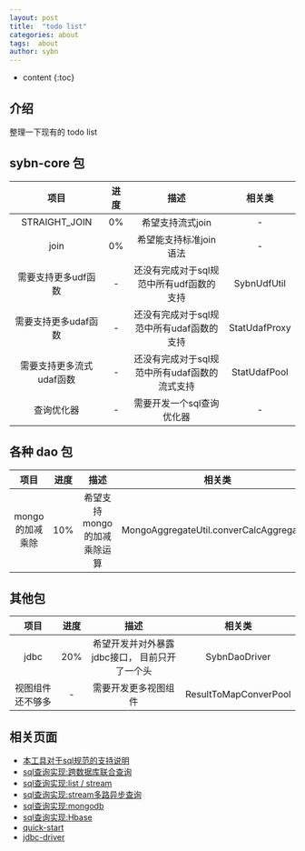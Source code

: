```yaml
---
layout: post
title:  "todo list"
categories: about
tags:  about
author: sybn
---
```


* content
{:toc}

## 介绍

整理一下现有的 todo list






##  sybn-core 包

项目|进度|描述|相关类
:--:|:--:|:--:|:--:
STRAIGHT_JOIN|0%|希望支持流式join|-
join|0%|希望能支持标准join语法|-
需要支持更多udf函数|-|还没有完成对于sql规范中所有udf函数的支持|SybnUdfUtil
需要支持更多udaf函数|-|还没有完成对于sql规范中所有udaf函数的支持|StatUdafProxy
需要支持更多流式udaf函数|-|还没有完成对于sql规范中所有udaf函数的流式支持|StatUdafPool
查询优化器|-|需要开发一个sql查询优化器|-

##  各种 dao 包

项目|进度|描述|相关类
:--:|:--:|:--:|:--:
mongo 的加减乘除|10%|希望支持mongo的加减乘除运算|MongoAggregateUtil.converCalcAggregation


##  其他包

项目|进度|描述|相关类
:--:|:--:|:--:|:--:
jdbc|20%|希望开发并对外暴露jdbc接口， 目前只开了一个头|SybnDaoDriver
视图组件还不够多|-|需要开发更多视图组件|ResultToMapConverPool


## 相关页面
- [本工具对于sql规范的支持说明]({{site.baseurl}}/2019/06/06/sql-standard/)
- [sql查询实现:跨数据库联合查询]({{site.baseurl}}/2018/12/20/sybn-dao-multiple-impl/)
- [sql查询实现:list / stream]({{site.baseurl}}/2018/09/13/datas-sql-ddl-engine/)
- [sql查询实现:stream多路异步查询]({{site.baseurl}}/2018/10/15/sql_ddl_dao_stream_async_impl/)
- [sql查询实现:mongodb]({{site.baseurl}}/2018/09/17/mongo-dao-by-sql/)
- [sql查询实现:Hbase]({{site.baseurl}}/2019/05/16/hbase-dao/)
- [quick-start]({{site.baseurl}}/2019/07/25/quick-start/)
- [jdbc-driver]({{site.baseurl}}/2019/08/18/jdbc-driver/)
